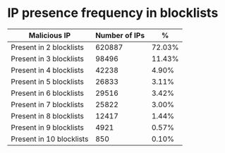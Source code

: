 # IP presence frequency in blocklists
| Malicious IP | Number of IPs | % |
|----|----|----|
| Present in 2 blocklists | 620887 | 72.03% |
| Present in 3 blocklists | 98496 | 11.43% |
| Present in 4 blocklists | 42238 | 4.90% |
| Present in 5 blocklists | 26833 | 3.11% |
| Present in 6 blocklists | 29516 | 3.42% |
| Present in 7 blocklists | 25822 | 3.00% |
| Present in 8 blocklists | 12417 | 1.44% |
| Present in 9 blocklists | 4921 | 0.57% |
| Present in 10 blocklists | 850 | 0.10% |
